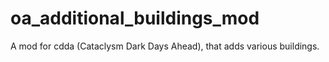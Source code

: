 # oa_additional_buildings_mod
A mod for cdda (Cataclysm Dark Days Ahead), that adds various buildings.
